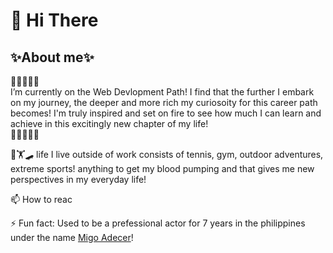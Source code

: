 <h1>👋 Hi There</h1>
<h2>✨About me✨</h2>
<p> 📓📕📗📘📙<br>I’m currently on the Web Devlopment Path! I find that the further I embark on my journey, the deeper and more rich my curiosoity for this career path becomes! 
  I'm truly inspired and set on fire to see how much I can learn and achieve in this excitingly new chapter of my life!<br>📙📘📗📕📓</p>   
<p>🎾🏋️🛹 life I live outside of work consists of tennis, gym, outdoor adventures, extreme sports! anything to get my blood pumping and that gives me new perspectives in my everyday life!</p>
<p>📫 How to reac</p>
<p>⚡ Fun fact: Used to be a prefessional actor for 7 years in the philippines under the name <a href=''>Migo Adecer</a>!</p>

<!---
douglasadecer/douglasadecer is a ✨ special ✨ repository because its `README.md` (this file) appears on your GitHub profile.
You can click the Preview link to take a look at your changes.
--->
